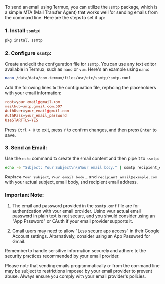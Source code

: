 To send an email using Termux, you can utilize the `ssmtp` package, which is a simple MTA (Mail Transfer Agent) that works well for sending emails from the command line. Here are the steps to set it up:

### 1. Install `ssmtp`:
```bash
pkg install ssmtp
```

### 2. Configure `ssmtp`:
Create and edit the configuration file for `ssmtp`. You can use any text editor available in Termux, such as `nano` or `vim`. Here's an example using `nano`:
```bash
nano /data/data/com.termux/files/usr/etc/ssmtp/ssmtp.conf
```

Add the following lines to the configuration file, replacing the placeholders with your email information:
```conf
root=your_email@gmail.com
mailhub=smtp.gmail.com:587
AuthUser=your_email@gmail.com
AuthPass=your_email_password
UseSTARTTLS=YES
```

Press `Ctrl + X` to exit, press `Y` to confirm changes, and then press `Enter` to save.

### 3. Send an Email:
Use the `echo` command to create the email content and then pipe it to `ssmtp`:
```bash
echo -e "Subject: Your Subject\n\nYour email body." | ssmtp recipient_email@example.com
```
Replace `Your Subject`, `Your email body.`, and `recipient_email@example.com` with your actual subject, email body, and recipient email address.

### Important Note:
1. The email and password provided in the `ssmtp.conf` file are for authentication with your email provider. Using your actual email password in plain text is not secure, and you should consider using an "App Password" or OAuth if your email provider supports it.

2. Gmail users may need to allow "Less secure app access" in their Google Account settings. Alternatively, consider using an App Password for Gmail.

Remember to handle sensitive information securely and adhere to the security practices recommended by your email provider.

Please note that sending emails programmatically or from the command line may be subject to restrictions imposed by your email provider to prevent abuse. Always ensure you comply with your email provider's policies.
